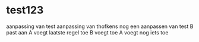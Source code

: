 # test123
aanpassing van test
aanpassing van thofkens
nog een aanpassen van test
B past aan
A voegt laatste regel toe
B voegt toe
A voegt nog iets toe
